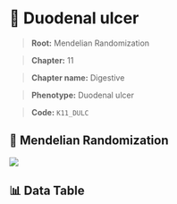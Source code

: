 # 🧪 Duodenal ulcer

> **Root:** Mendelian Randomization

> **Chapter:** 11  

> **Chapter name:** Digestive

> **Phenotype:** Duodenal ulcer  

> **Code:** `K11_DULC`

## 🧬 Mendelian Randomization  

<img src="/MR/Figures/Forward/K11_DULC.png"/>

## 📊 Data Table

<CsvTableMRF src="/MR_Data/Forward/K11_DULC.csv"/>
